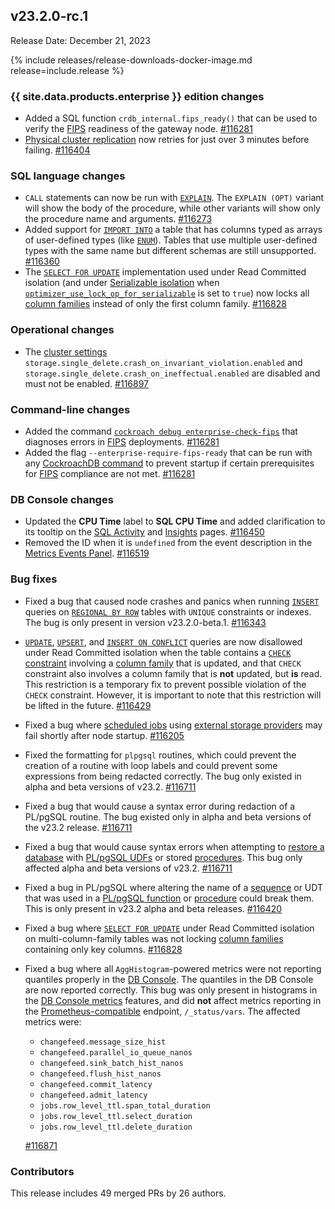 ## v23.2.0-rc.1

Release Date: December 21, 2023

{% include releases/release-downloads-docker-image.md release=include.release %}

<h3 id="v23-2-0-rc-1-{{-site.data.products.enterprise-}}-edition-changes">{{ site.data.products.enterprise }} edition changes</h3>

- Added a SQL function `crdb_internal.fips_ready()` that can be used to verify the [FIPS](../v23.2/fips.html) readiness of the gateway node. [#116281][#116281]
- [Physical cluster replication](../v23.2/physical-cluster-replication-overview.html) now retries for just over 3 minutes before failing. [#116404][#116404]

<h3 id="v23-2-0-rc-1-sql-language-changes">SQL language changes</h3>

- `CALL` statements can now be run with [`EXPLAIN`](../v23.2/explain.html). The `EXPLAIN (OPT)` variant will show the body of the procedure, while other variants will show only the procedure name and arguments. [#116273][#116273]
- Added support for [`IMPORT INTO`](../v23.2/import-into.html) a table that has columns typed as arrays of user-defined types (like [`ENUM`](../v23.2/enum.html)). Tables that use multiple user-defined types with the same name but different schemas are still unsupported. [#116360][#116360]
- The [`SELECT FOR UPDATE`](../v23.2/select-for-update.html) implementation used under Read Committed isolation (and under [Serializable isolation](../v23.2/demo-serializable.html) when [`optimizer_use_lock_op_for_serializable`](../v23.2/set-vars.html) is set to `true`) now locks all [column families](../v23.2/column-families.html) instead of only the first column family. [#116828][#116828]

<h3 id="v23-2-0-rc-1-operational-changes">Operational changes</h3>

- The [cluster settings](../v23.2/cluster-settings.html) `storage.single_delete.crash_on_invariant_violation.enabled` and `storage.single_delete.crash_on_ineffectual.enabled` are disabled and must not be enabled. [#116897][#116897]

<h3 id="v23-2-0-rc-1-command-line-changes">Command-line changes</h3>

- Added the command [`cockroach debug enterprise-check-fips`](../v23.2/cockroach-commands.html) that diagnoses errors in [FIPS](../v23.2/fips.html) deployments. [#116281][#116281]
- Added the flag `--enterprise-require-fips-ready` that can be run with any [CockroachDB command](../v23.2/cockroach-commands.html) to prevent startup if certain prerequisites for [FIPS](../v23.2/fips.html) compliance are not met. [#116281][#116281]

<h3 id="v23-2-0-rc-1-db-console-changes">DB Console changes</h3>

- Updated the **CPU Time** label to **SQL CPU Time** and added clarification to its tooltip on the [SQL Activity](../v23.2/ui-overview.html#sql-activity) and [Insights](../v23.2/ui-insights-page.html) pages. [#116450][#116450]
- Removed the ID when it is `undefined` from the event description in the [Metrics Events Panel](../v23.2/ui-overview-dashboard.html#events-panel). [#116519][#116519]

<h3 id="v23-2-0-rc-1-bug-fixes">Bug fixes</h3>

- Fixed a bug that caused node crashes and panics when running [`INSERT`](../v23.2/insert.html) queries on [`REGIONAL BY ROW`](../v23.2/table-localities.html#regional-by-row-tables) tables with `UNIQUE` constraints or indexes. The bug is only present in version v23.2.0-beta.1. [#116343][#116343]
- [`UPDATE`](../v23.2/update.html), [`UPSERT`](../v23.2/upsert.html), and [`INSERT ON CONFLICT`](../v23.2/insert.html#on-conflict-clause) queries are now disallowed under Read Committed isolation when the table contains a [`CHECK` constraint](../v23.2/check.html) involving a [column family](../v23.2/column-families.html) that is updated, and that `CHECK` constraint also involves a column family that is **not** updated, but **is** read. This restriction is a temporary fix to prevent possible violation of the `CHECK` constraint. However, it is important to note that this restriction will be lifted in the future. [#116429][#116429]
- Fixed a bug where [scheduled jobs](../v23.2/show-schedules.html) using [external storage providers](../v23.2/use-cloud-storage.html) may fail shortly after node startup. [#116205][#116205]
- Fixed the formatting for `plpgsql` routines, which could prevent the creation of a routine with loop labels and could prevent some expressions from being redacted correctly. The bug only existed in alpha and beta versions of v23.2. [#116711][#116711]
- Fixed a bug that would cause a syntax error during redaction of a PL/pgSQL routine. The bug existed only in alpha and beta versions of the v23.2 release. [#116711][#116711]
- Fixed a bug that would cause syntax errors when attempting to [restore a database](../v23.2/restore.html#restore-a-database) with [PL/pgSQL UDFs](https://www.postgresql.org/docs/current/sql-createfunction.html) or stored [procedures](https://www.postgresql.org/docs/16/sql-createprocedure.html). This bug only affected alpha and beta versions of v23.2. [#116711][#116711]
- Fixed a bug in PL/pgSQL where altering the name of a [sequence](../v23.2/create-sequence.html) or UDT that was used in a [PL/pgSQL function](https://www.postgresql.org/docs/current/sql-createfunction.html) or [procedure](https://www.postgresql.org/docs/16/sql-createprocedure.html) could break them. This is only present in v23.2 alpha and beta releases. [#116420][#116420]
- Fixed a bug where [`SELECT FOR UPDATE`](../v23.2/select-for-update.html) under Read Committed isolation on multi-column-family tables was not locking [column families](../v23.2/column-families.html) containing only key columns. [#116828][#116828]
- Fixed a bug where all `AggHistogram`-powered metrics were not reporting quantiles properly in the [DB Console](../v23.2/ui-overview.html). The quantiles in the DB Console are now reported correctly. This bug was only present in histograms in the [DB Console metrics](../v23.2/ui-overview-dashboard.html) features, and did **not** affect metrics reporting in the [Prometheus-compatible](../v23.2/monitor-cockroachdb-with-prometheus.html) endpoint, `/_status/vars`. The affected metrics were:
    - `changefeed.message_size_hist`
    - `changefeed.parallel_io_queue_nanos`
    - `changefeed.sink_batch_hist_nanos`
    - `changefeed.flush_hist_nanos`
    - `changefeed.commit_latency`
    - `changefeed.admit_latency`
    - `jobs.row_level_ttl.span_total_duration`
    - `jobs.row_level_ttl.select_duration`
    - `jobs.row_level_ttl.delete_duration`

    [#116871][#116871]

<h3 id="v23-2-0-rc-1-contributors">Contributors</h3>

This release includes 49 merged PRs by 26 authors.

[#116205]: https://github.com/cockroachdb/cockroach/pull/116205
[#116273]: https://github.com/cockroachdb/cockroach/pull/116273
[#116281]: https://github.com/cockroachdb/cockroach/pull/116281
[#116343]: https://github.com/cockroachdb/cockroach/pull/116343
[#116360]: https://github.com/cockroachdb/cockroach/pull/116360
[#116392]: https://github.com/cockroachdb/cockroach/pull/116392
[#116404]: https://github.com/cockroachdb/cockroach/pull/116404
[#116420]: https://github.com/cockroachdb/cockroach/pull/116420
[#116429]: https://github.com/cockroachdb/cockroach/pull/116429
[#116450]: https://github.com/cockroachdb/cockroach/pull/116450
[#116519]: https://github.com/cockroachdb/cockroach/pull/116519
[#116711]: https://github.com/cockroachdb/cockroach/pull/116711
[#116828]: https://github.com/cockroachdb/cockroach/pull/116828
[#116871]: https://github.com/cockroachdb/cockroach/pull/116871
[#116897]: https://github.com/cockroachdb/cockroach/pull/116897
